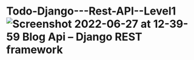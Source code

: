 # Todo-Django---Rest-API--Level1![Screenshot 2022-06-27 at 12-39-59 Blog Api – Django REST framework](https://user-images.githubusercontent.com/108254591/175878499-1bab7c39-d055-4a2a-8d35-ddec5e3110ba.png)
